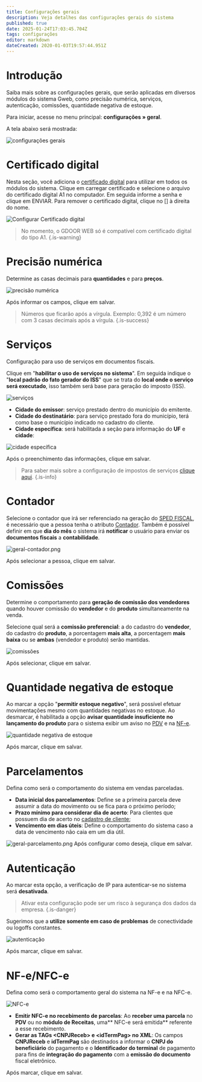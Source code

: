 ```yaml
---
title: Configurações gerais
description: Veja detalhes das configurações gerais do sistema
published: true
date: 2025-01-24T17:03:45.704Z
tags: configurações
editor: markdown
dateCreated: 2020-01-03T19:57:44.951Z
---
```


# Introdução

Saiba mais sobre as configurações gerais, que serão aplicadas em diversos módulos do sistema Gweb, como precisão numérica, serviços, autenticação, comissões, quantidade negativa de estoque.

Para iniciar, acesse no menu principal: **configurações » geral**.

A tela abaixo será mostrada:

![configurações gerais](/config/gerais/configurações_gerais.png)

# Certificado digital

Nesta seção, você adiciona o [certificado digital](/glossario#certificado-digital) para utilizar em todos os módulos do sistema. Clique em <span class="mat-button mdi "> carregar certificado</span> e selecione o arquivo do certificado digital A1 no computador. Em seguida informe a senha e clique em <span class="mat-button mdi "> ENVIAR</span>.
Para remover o certificado digital, clique no [<em class="mdi mdi-close"></em>] à direita do nome.

![Configurar Certificado digital](/config/gerais/configurar-certificado.png)

> No momento, o GDOOR WEB só é compatível com certificado digital do tipo A1.
{.is-warning}

# Precisão numérica

Determine as casas decimais para **quantidades** e para **preços**.

![precisão numérica](/config/gerais/precisão_numérica.png)

Após informar os campos, clique em <span class="mat-button mat-accent"> salvar</span>.

> Números que ficarão após a vírgula. Exemplo: 0,392 é um número com 3 casas decimais após a vírgula.
{.is-success}

# Serviços

Configuração para uso de serviços em documentos fiscais.

Clique em "**habilitar o uso de serviços no sistema**".
Em seguida indique o "**local padrão do fato gerador do ISS**" que se trata do **local onde o serviço será executado**, isso também será base para geração do imposto (ISS).

![serviços](/config/gerais/serviços.png)

- **Cidade do emissor**: serviço prestado dentro do município do emitente.
- **Cidade do destinatário**: para serviço prestado fora do município, terá como base o município indicado no cadastro do cliente.
- **Cidade específica**: será habilitada a seção para informação do **UF** e **cidade**:

![cidade específica](/config/gerais/serviços2.png)

Após o preenchimento das informações, clique em <span class="mat-button mat-accent mdi "> salvar</span>.

> Para saber mais sobre a configuração de impostos de serviços [clique aqui](/configuracoes/impostos/servicos).
{.is-info}

# Contador

Selecione o contador que irá ser referenciado na geração do [SPED FISCAL](/pt-br/arquivos-fiscais/sped), é necessário que a pessoa tenha o atributo [Contador](/pt-br/cadastros/pessoas#formulário).
Também é possível definir em que **dia do mês** o sistema irá **notificar** o usuário para enviar os **documentos fiscais** a **contabilidade**.

![geral-contador.png](/config/gerais/geral-contador.png)

Após selecionar a pessoa, clique em <span class="mat-button mat-accent"> salvar</span>.

# Comissões

Determine o comportamento para **geração de comissão dos vendedores** quando houver comissão do **vendedor** e do **produto** simultaneamente na venda.

Selecione qual será a **comissão preferencial**: a do cadastro do **vendedor**, do cadastro do **produto**, a porcentagem **mais alta**, a porcentagem **mais baixa** ou se **ambas** (vendedor e produto) serão mantidas.

![comissões](/config/gerais/comissões.png)

Após selecionar, clique em <span class="mat-button mdi "> salvar</span>.

# Quantidade negativa de estoque

Ao marcar a opção "**permitir estoque negativo**", será possível efetuar movimentações mesmo com quantidades negativas no estoque. Ao desmarcar, é habilitada a opção **avisar quantidade insuficiente no lançamento do produto** para o sistema exibir um aviso no [PDV](/pt-br/movimentos/pdv) e na [NF-e](/pt-br/tutoriais/como-emitir-uma-nfe).

![quantidade negativa de estoque](/config/gerais/quantidade_negativa_de_estoque.png)

Após marcar, clique em <span class="mat-button mdi "> salvar</span>.

# Parcelamentos

Defina como será o comportamento do sistema em vendas parceladas.

- **Data inicial dos parcelamentos**: Define se a primeira parcela deve assumir a data do movimento ou se fica para o próximo período;
- **Prazo mínimo para considerar dia de acerto**: Para clientes que possuem dia de acerto no [cadastro de cliente](/pt-br/cadastros/pessoas);
- **Vencimento em dias úteis**: Define o comportamento do sistema caso a data de vencimento não caia em um dia útil.

![geral-parcelamento.png](/config/gerais/geral-parcelamento.png)
Após configurar como deseja, clique em <span class="mat-button mat-accent"> salvar</span>.

# Autenticação

Ao marcar esta opção, a verificação de IP para autenticar-se no sistema será **desativada**.

> Ativar esta configuração pode ser um risco à segurança dos dados da empresa. 
{.is-danger}

Sugerimos que a **utilize somente em caso de problemas** de conectividade ou logoffs constantes.

![autenticação](/config/gerais/autenticação.png)

Após marcar, clique em <span class="mat-button mat-accent"> salvar</span>.

# NF-e/NFC-e

Defina como será o comportamento geral do sistema na NF-e e na NFC-e.

![NFC-e](/config/gerais/nfce.png)

- **Emitir NFC-e no recebimento de parcelas**: Ao **receber uma parcela** no **PDV** ou no **módulo de Receitas**, uma** NFC-e será emitida** referente a esse recebimento.
- **Gerar as TAGs \<CNPJReceb> e \<idTermPag> no XML**: Os campos **CNPJReceb** e **idTermPag** são destinados a informar o **CNPJ do beneficiário** do pagamento e o **Identificador do terminal** de pagamento para fins de **integração do pagamento** com a **emissão do documento** fiscal eletrônico.

Após marcar, clique em <span class="mat-button mat-active"> salvar</span>.

